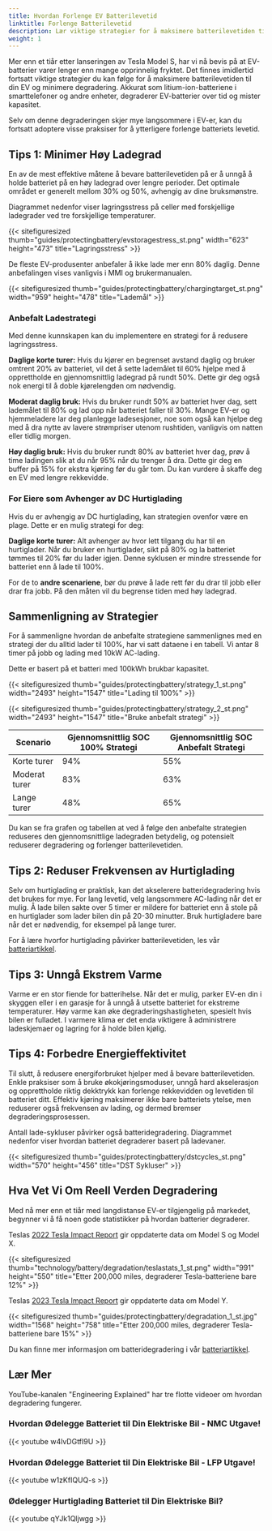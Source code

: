 ```yaml
---
title: Hvordan Forlenge EV Batterilevetid
linktitle: Forlenge Batterilevetid
description: Lær viktige strategier for å maksimere batterilevetiden til din elektriske bil og minimere degradering.
weight: 1
---
```

<!-- markdownlint-disable MD033 -->

Mer enn et tiår etter lanseringen av Tesla Model S, har vi nå bevis på at EV-batterier varer lenger enn mange opprinnelig fryktet. Det finnes imidlertid fortsatt viktige strategier du kan følge for å maksimere batterilevetiden til din EV og minimere degradering. Akkurat som litium-ion-batteriene i smarttelefoner og andre enheter, degraderer EV-batterier over tid og mister kapasitet.

Selv om denne degraderingen skjer mye langsommere i EV-er, kan du fortsatt adoptere visse praksiser for å ytterligere forlenge batteriets levetid.

## Tips 1: Minimer Høy Ladegrad

En av de mest effektive måtene å bevare batterilevetiden på er å unngå å holde batteriet på en høy ladegrad over lengre perioder. Det optimale området er generelt mellom 30% og 50%, avhengig av dine bruksmønstre.

Diagrammet nedenfor viser lagringsstress på celler med forskjellige ladegrader ved tre forskjellige temperaturer.

{{< sitefiguresized thumb="guides/protectingbattery/evstoragestress_st.png" width="623" height="473" title="Lagringsstress" >}}

De fleste EV-produsenter anbefaler å ikke lade mer enn 80% daglig. Denne anbefalingen vises vanligvis i MMI og brukermanualen.

{{< sitefiguresized thumb="guides/protectingbattery/chargingtarget_st.png" width="959" height="478" title="Lademål" >}}

### Anbefalt Ladestrategi

Med denne kunnskapen kan du implementere en strategi for å redusere lagringsstress.

**Daglige korte turer:** Hvis du kjører en begrenset avstand daglig og bruker omtrent 20% av batteriet, vil det å sette lademålet til 60% hjelpe med å opprettholde en gjennomsnittlig ladegrad på rundt 50%. Dette gir deg også nok energi til å doble kjørelengden om nødvendig.

**Moderat daglig bruk:** Hvis du bruker rundt 50% av batteriet hver dag, sett lademålet til 80% og lad opp når batteriet faller til 30%. Mange EV-er og hjemmeladere lar deg planlegge ladesesjoner, noe som også kan hjelpe deg med å dra nytte av lavere strømpriser utenom rushtiden, vanligvis om natten eller tidlig morgen.

**Høy daglig bruk:** Hvis du bruker rundt 80% av batteriet hver dag, prøv å time ladingen slik at du når 95% når du trenger å dra. Dette gir deg en buffer på 15% for ekstra kjøring før du går tom. Du kan vurdere å skaffe deg en EV med lengre rekkevidde.

### For Eiere som Avhenger av DC Hurtiglading

Hvis du er avhengig av DC hurtiglading, kan strategien ovenfor være en plage. Dette er en mulig strategi for deg:

**Daglige korte turer:** Alt avhenger av hvor lett tilgang du har til en hurtiglader. Når du bruker en hurtiglader, sikt på 80% og la batteriet tømmes til 20% før du lader igjen. Denne syklusen er mindre stressende for batteriet enn å lade til 100%.

For de to **andre scenariene**, bør du prøve å lade rett før du drar til jobb eller drar fra jobb. På den måten vil du begrense tiden med høy ladegrad.

## Sammenligning av Strategier

For å sammenligne hvordan de anbefalte strategiene sammenlignes med en strategi der du alltid lader til 100%, har vi satt dataene i en tabell. Vi antar 8 timer på jobb og lading med 10kW AC-lading.

Dette er basert på et batteri med 100kWh brukbar kapasitet.

{{< sitefiguresized thumb="guides/protectingbattery/strategy_1_st.png" width="2493" height="1547" title="Lading til 100%" >}}

{{< sitefiguresized thumb="guides/protectingbattery/strategy_2_st.png" width="2493" height="1547" title="Bruke anbefalt strategi" >}}

<table class="table table-striped border">
<thead>
    <tr>
        <th>Scenario</th>
        <th>Gjennomsnittlig SOC 100% Strategi</th>
        <th>Gjennomsnittlig SOC Anbefalt Strategi</th>
    </tr>
</thead>
<tbody>
<tr>
    <td>Korte turer</td>
    <td>94%</td>
    <td>55%</td>
</tr>
<tr>
    <td>Moderat turer</td>
    <td>83%</td>
    <td>63%</td>
</tr>
<tr>
    <td>Lange turer</td>
    <td>48%</td>
    <td>65%</td>
</tr>
</tbody>
</table>

Du kan se fra grafen og tabellen at ved å følge den anbefalte strategien reduseres den gjennomsnittlige ladegraden betydelig, og potensielt reduserer degradering og forlenger batterilevetiden.

## Tips 2: Reduser Frekvensen av Hurtiglading

Selv om hurtiglading er praktisk, kan det akselerere batteridegradering hvis det brukes for mye. For lang levetid, velg langsommere AC-lading når det er mulig. Å lade bilen sakte over 5 timer er mildere for batteriet enn å stole på en hurtiglader som lader bilen din på 20-30 minutter. Bruk hurtigladere bare når det er nødvendig, for eksempel på lange turer.

For å lære hvorfor hurtiglading påvirker batterilevetiden, les vår [batteriartikkel](../../../technology/battery/degredation).

## Tips 3: Unngå Ekstrem Varme

Varme er en stor fiende for batterihelse. Når det er mulig, parker EV-en din i skyggen eller i en garasje for å unngå å utsette batteriet for ekstreme temperaturer. Høy varme kan øke degraderingshastigheten, spesielt hvis bilen er fulladet. I varmere klima er det enda viktigere å administrere ladeskjemaer og lagring for å holde bilen kjølig.

## Tips 4: Forbedre Energieffektivitet

Til slutt, å redusere energiforbruket hjelper med å bevare batterilevetiden. Enkle praksiser som å bruke økokjøringsmoduser, unngå hard akselerasjon og opprettholde riktig dekktrykk kan forlenge rekkevidden og levetiden til batteriet ditt. Effektiv kjøring maksimerer ikke bare batteriets ytelse, men reduserer også frekvensen av lading, og dermed bremser degraderingsprosessen.

Antall lade-sykluser påvirker også batteridegradering. Diagrammet nedenfor viser hvordan batteriet degraderer basert på ladevaner.

{{< sitefiguresized thumb="guides/protectingbattery/dstcycles_st.png" width="570" height="456" title="DST Sykluser" >}}

## Hva Vet Vi Om Reell Verden Degradering

Med nå mer enn et tiår med langdistanse EV-er tilgjengelig på markedet, begynner vi å få noen gode statistikker på hvordan batterier degraderer.

Teslas [2022 Tesla Impact Report](https://www.tesla.com/ns_videos/2022-tesla-impact-report-highlights.pdf) gir oppdaterte data om Model S og Model X.

{{< sitefiguresized thumb="technology/battery/degradation/teslastats_1_st.png" width="991" height="550" title="Etter 200,000 miles, degraderer Tesla-batteriene bare 12%" >}}

Teslas [2023 Tesla Impact Report](https://www.tesla.com/ns_videos/2023-tesla-impact-report-highlights.pdf) gir oppdaterte data om Model Y.

{{< sitefiguresized thumb="guides/protectingbattery/degradation_1_st.jpg" width="1568" height="758" title="Etter 200,000 miles, degraderer Tesla-batteriene bare 15%" >}}

Du kan finne mer informasjon om batteridegradering i vår [batteriartikkel](../../../technology/battery/degredation).

## Lær Mer

YouTube-kanalen "Engineering Explained" har tre flotte videoer om hvordan degradering fungerer.

### Hvordan Ødelegge Batteriet til Din Elektriske Bil - NMC Utgave!

{{< youtube w4lvDGtfI9U >}}

### Hvordan Ødelegge Batteriet til Din Elektriske Bil - LFP Utgave!

{{< youtube w1zKfIQUQ-s >}}

### Ødelegger Hurtiglading Batteriet til Din Elektriske Bil?

{{< youtube qYJk1Qljwgg >}}
